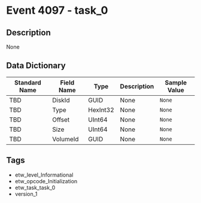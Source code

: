 # Event 4097 - task_0

## Description
None

## Data Dictionary
|Standard Name|Field Name|Type|Description|Sample Value|
|---|---|---|---|---|
|TBD|DiskId|GUID|None|`None`|
|TBD|Type|HexInt32|None|`None`|
|TBD|Offset|UInt64|None|`None`|
|TBD|Size|UInt64|None|`None`|
|TBD|VolumeId|GUID|None|`None`|

## Tags
* etw_level_Informational
* etw_opcode_Initialization
* etw_task_task_0
* version_1